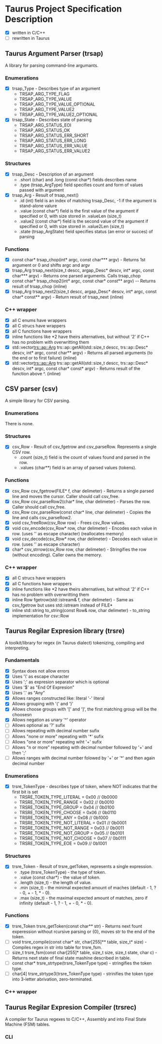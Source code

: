 # Taurus Project Specification Description

 - [x] written in C/C++
 - [ ] rewritten in Taurus

## Taurus Argument Parser (trsap)

A library for parsing command-line argumants.

### Enumerations
 - [x] trsap_Type - Describes type of an argument
    - TRSAP_ARG_TYPE_FLAG
	- TRSAP_ARG_TYPE_VALUE
	- TRSAP_ARG_TYPE_VALUE_OPTIONAL
	- TRSAP_ARG_TYPE_VALUE2
	- TRSAP_ARG_TYPE_VALUE2_OPTIONAL
 - [x] trsap_State - Describes state of parsing
    - TRSAP_ARG_STATUS_EOI
    - TRSAP_ARG_STATUS_OK
    - TRSAP_ARG_STATUS_ERR_SHORT
    - TRSAP_ARG_STATUS_ERR_LONG
	- TRSAP_ARG_STATUS_ERR_VALUE
	- TRSAP_ARG_STATUS_ERR_VALUE2

### Structures
 - [x] trsap_Desc - Description of an argument 
    - .short (char) and .long (const char*) fields describes name
    - .type (trsap_ArgType) field specifies count and form of values passed with argument
 - [x] trsap_Arg - Result of trsap_next()
    - .id (int) field is an index of matching trsap_Desc, -1 if the argument is stand-alone valure
    - .value (const char*) field is the first value of the argument if specified or 0, with size stored in .valueLen (size_t)
    - .value2 (const char*) field is the second value of the argument if specified or 0, with size stored in .value2Len (size_t)
    - .state (trsap_ArgState) field specifies status (an error or succes) of parsing

### Functions
 - [x] const char* trsap_chop(int* argc, const char*** argv) - Returns 1st argument or 0 and shifts argc and argv
 - [x] trsap_Arg trsap_next(size_t descc, argap_Desc* descv, int* argc, const char*** argv) - Returns one parsed arguments. Calls trsap_chop
 - [x] const char* trsap_chop2(int* argc, const char* const** argv) -- Returns result of trsap_chop (inline)
 - [x] trsap_Arg trsap_next2(size_t descc, argap_Desc* descv, int* argc, const char* const** argv) - Return result of trsap_next (inline)

### C++ wrapper
 - [x] all C enums have wrappers
 - [x] all C strucs have wrappers
 - [x] all C functions have wrappers
 - [x] inline functions like *2 have theirs alternatives, but without '2' if C++ has no problem with overwritting them
 - [x] std::vector<trs::ap::Arg> trs::ap::getAll(std::size_t descc, trs::ap::Desc* descv, int* argc, const char** argv) - Returns all parsed arguments (to the end or to first failure) (inline)
 - [x] std::vector<trs::ap::Arg> trs::ap::getAll(std::size_t descc, trs::ap::Desc* descv, int* argc, const char* const* argv) - Returns result of the function above ^. (inline)

## CSV parser (csv)

A simple library for CSV parsing.

### Enumerations
There is none.

### Structures
 - [x] csv_Row - Result of csv_fgetrow and csv_parseRow. Represents a single CSV row.
    - .count (size_t) field is the count of values found and parsed in the row.
    - .values (char**) field is an array of parsed values (tokens).

### Functions
 - [x] csv_Row csv_fgetrow(FILE* f, char delimeter) - Returns a single parsed line and moves the cursor. Caller should call csv_free.
 - [x] csv_Row csv_parseRow2(char* line, char delimeter) - Parses the row. Caller should call csv_free.
 - [x] csv_Row csv_parseRow(const char* line, char delimeter) - Copies the line and calls csv_parseRow2.
 - [x] void csv_freeRow(csv_Row row) - Frees csv_Row values.
 - [x] void csv_encode(csv_Row* row, char delimeter) - Encodes each value in row. (uses '\' as escape character) (reallocates memory)
 - [x] void csv_decode(csv_Row* row, char delimeter) - Decodes each value in row. (uses '\' as escape character)
 - [x] char* csv_strrow(csv_Row row, char delimeter) - Stringifies the row (without encoding). Caller owns the memory.

### C++ wrapper
 - [x] all C strucs have wrappers
 - [x] all C functions have wrappers
 - [x] inline functions like \*2 have theirs alternatives, but without '2' if C++ has no problem with overwritting them
 - [x] inline Row fgetrow(std::istream& f, char delimeter) - Same as csv_fgetrow but uses std::istream instead of FILE\*
 - [x] inline std::string to_string(const Row& row, char delimeter) - to_string implementation for csv::Row

## Taurus Regilar Expresion library (trsre)

A toolkit/library for regex (in Taurus dialect) tokenizing, compiling and interpreting.

### Fundamentals
 - [x] Syntax does not allow errors
 - [x] Uses '\\' as escape character
 - [x] Uses ';' as expresion separator which is optional
 - [x] Uses '$' as "End Of Expresion"
 - [x] Uses '.' as "Any"
 - [x] Allows ranges constructed like: literal '-' literal
 - [x] Allows grouping with '(' and ')'
 - [x] Allows choose groups with '[' and ']', the first matching group will be the choosesn
 - [x] Allows negation as unary '^' operator
 - [ ] Allows optional as '?' sufix
 - [ ] Allows repeating with decimal number sufix
 - [ ] Allows "none or more" repeating with '\*' sufix
 - [ ] Allows "one or more" repeating wiht '+' sufix
 - [ ] Allows "n or more" repeating with decimal number followed by '+' and then ';'
 - [ ] Allows ranges with decimal number folowed by '+' or '*' and then again decimal number

### Enumerations

 - [x] trsre_TokenType - describes type of token, where NOT indicates that the first bit is set
    - TRSRE_TOKEN_TYPE_LITERAL     = 0x00 // 0b0000
    - TRSRE_TOKEN_TYPE_RANGE       = 0x02 // 0b0010
    - TRSRE_TOKEN_TYPE_GROUP       = 0x04 // 0b0100
    - TRSRE_TOKEN_TYPE_CHOOSE      = 0x06 // 0b0110
    - TRSRE_TOKEN_TYPE_ANY         = 0x08 // 0b1000
    - TRSRE_TOKEN_TYPE_NOT_LITERAL = 0x01 // 0b0001
    - TRSRE_TOKEN_TYPE_NOT_RANGE   = 0x03 // 0b0011
    - TRSRE_TOKEN_TYPE_NOT_GROUP   = 0x05 // 0b0101
    - TRSRE_TOKEN_TYPE_NOT_CHOOSE  = 0x07 // 0b0111
    - TRSRE_TOKEN_TYPE_EOE         = 0x09 // 0b1001

### Structures

 - [x] trsre_Token - Result of trsre_getToken, represents a single expression.
    - .type (trsre_TokenType) - the type of token.
	- .value (const char*) - the value of token.
	- .length (size_t) - the length of value.
	- .min (size_t) - the minimal expected amount of maches (default - 1, ? - 0, + - 1, * - 0).
	- .max (size_t) - the maximal expected amount of matches, zero if infinity (default - 1, ? - 1, + - 0, * - 0).

### Functions

 - [x] trsre_Token trsre_getToken(const char** str) - Returns next fount experession without rcursive parsing or {0}, moves str to the end of the token.
 - [ ] void trsre_compile(const char* str, char[255]** table, size_t* size) - Compiles regex in str into table for trsre_fsm.
 - [ ] size_t trsre_fsm(const char[255]* table, size_t size, size_t state, char c) - Returns next state of final state mashine described in table.
 - [ ] const char* trsre_strtype(trsre_TokenType type) - stringifies the token type.
 - [ ] char[4] trsre_strtype3(trsre_TokenType type) - strinifies the token type into 3-letter abrivation, zero-terminated.

### C++ wrapper

## Taurus Regilar Expresion Compiler (trsrec)

A compiler for Taurus regexes to C/C++, Assembly and into Final State Machine (FSM) tables.

### CLI


